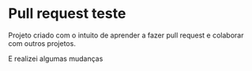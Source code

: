 # Pull request teste

Projeto criado com o intuito de aprender a fazer pull request e colaborar com outros projetos.

E realizei algumas mudanças
